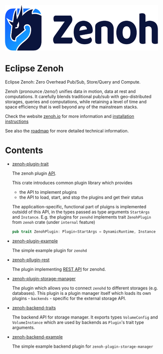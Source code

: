 <img src="https://raw.githubusercontent.com/eclipse-zenoh/zenoh/master/zenoh-dragon.png" height="150">

# Eclipse Zenoh

Eclipse Zenoh: Zero Overhead Pub/Sub, Store/Query and Compute.

Zenoh (pronounce _/zeno/_) unifies data in motion, data at rest and computations. It carefully blends traditional pub/sub with geo-distributed storages, queries and computations, while retaining a level of time and space efficiency that is well beyond any of the mainstream stacks.

Check the website [zenoh.io](http://zenoh.io) for more information and [installation instructions](https://zenoh.io/docs/getting-started/installation/)

See also the [roadmap](https://github.com/eclipse-zenoh/roadmap) for more detailed technical information.

# Contents

- [zenoh-plugin-trait](zenoh-plugin-trait)

  The zenoh plugin [API](https://docs.rs/zenoh-plugin-trait/latest/zenoh_plugin_trait/).

  This crate introduces common plugin library which provides
  - the API to implement plugins
  - the API to load, start, and stop the plugins and get their status

  The applicaition-specific, functional part of pluigns is implemented outsidd of this API, in the types passed as type arguments `StartArgs` and `Instance`.
  E.g. the plugins for `zenohd` implements trait `ZenohPlugin` from `zenoh` crate (under `internal` feature)

  ```rust
  pub trait ZenohPlugin: Plugin<StartArgs = DynamicRuntime, Instance = RunningPlugin> {}
  ```

- [zenoh-plugin-example](zenoh-plugin-example)

  The simple example plugin for `zenohd`

- [zenoh-pllugin-rest](zenoh-plugin-rest)

  The plugin implementing [REST API](https://zenoh.io/docs/apis/rest/) for zenohd.

- [zenoh-plugin-storage-manager](zenoh-plugin-storage-manager)

  The plugin which allows you to connect `zenohd` to different storages (e.g. databases). This plugin is a plugin manager itself which loads its own plugins - `backends` -
  specific for the external storage API.

- [zenoh-backend-traits](zenoh-backend-traits)

  The backend API for storage manager. It exports types `VolumeConfig` and `VolumeInstance` which are used by backends as `Plugin`'s trait type arguments.

- [zenoh-backend-example](zenoh-backend-example)

  The simple example backend plugin for `zenoh-plugin-storage-manager`
